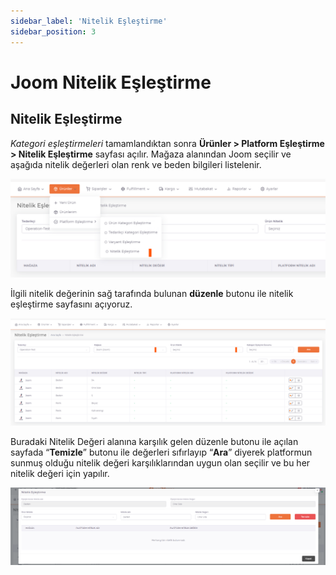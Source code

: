 ```yaml
---
sidebar_label: 'Nitelik Eşleştirme'
sidebar_position: 3
---
```



# Joom Nitelik Eşleştirme 

## Nitelik Eşleştirme

*Kategori eşleştirmeleri* tamamlandıktan sonra **Ürünler > Platform Eşleştirme > Nitelik Eşleştirme** sayfası açılır. Mağaza alanından Joom seçilir ve aşağıda nitelik değerleri olan renk ve beden bilgileri listelenir. 

![JoomQualification](../joom/img/JoomQualificationMatching.png)

İlgili nitelik değerinin sağ tarafında bulunan **düzenle** butonu ile nitelik eşleştirme sayfasını açıyoruz.

![JoomQualificationColor](../joom/img/JoomQualificationMatchingColor.png)

Buradaki Nitelik Değeri alanına karşılık gelen düzenle butonu ile açılan sayfada “**Temizle**” butonu ile değerleri sıfırlayıp “**Ara**” diyerek platformun sunmuş olduğu nitelik değeri karşılıklarından uygun olan seçilir ve bu her nitelik değeri için yapılır. 

![JoomQualificationColorSearch](../joom/img/JoomQualificationMatchingColorSearch.png)




